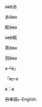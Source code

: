 a~~a()~~あ

あ~~()a~~a

𩸽~~()a~~a

a~~a()~~𩸽

葛󠄀~~()a~~a

羽︀~~()a~~a

a~~「a~~」

「~~a」~~a

~~a~~：~~a~~

~~日本語。︀~~English.
